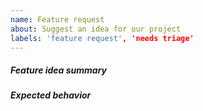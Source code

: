 ```yaml
---
name: Feature request
about: Suggest an idea for our project
labels: 'feature request', 'needs triage'
---
```


<!---
When creating a feature request please:
- Verify first that your issue is not already reported on GitHub
- Explain new feature briefly in "Feature idea summary" section
- Provide a clear and concise description of what you expect to happen.
--->

##### Feature idea summary

##### Expected behavior

